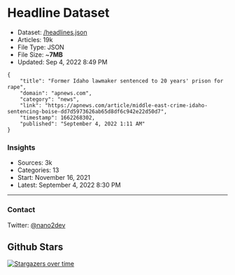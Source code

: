 # Headline Dataset

- Dataset: [/headlines.json](https://raw.githubusercontent.com/fwd/news/master/headlines.json) 
- Articles: 19k
- File Type: JSON
- File Size: ~**7MB**
- Updated: Sep 4, 2022 8:49 PM

```
{
    "title": "Former Idaho lawmaker sentenced to 20 years' prison for rape",
    "domain": "apnews.com",
    "category": "news",
    "link": "https://apnews.com/article/middle-east-crime-idaho-sentencing-boise-dd7d5973626ab65d8df6c942e22d50d7",
    "timestamp": 1662268302,
    "published": "September 4, 2022 1:11 AM"
}
```

### Insights

- Sources: 3k
- Categories: 13
- Start: November 16, 2021
- Latest: September 4, 2022 8:30 PM

---

### Contact 

Twitter: [@nano2dev](https://twitter.com/nano2dev)

## Github Stars

[![Stargazers over time](https://starchart.cc/fwd/news.svg)](https://starchart.cc/fwd/news)
